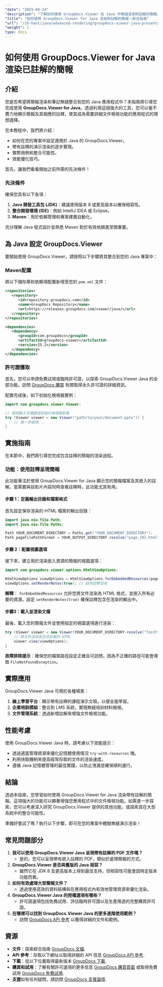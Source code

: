 ```yaml
---
"date": "2025-04-24"
"description": "了解如何使用 GroupDocs.Viewer 在 Java 中無縫渲染附註解的簡報。本指南涵蓋設定、實現和效能優化技巧。"
"title": "如何使用 GroupDocs.Viewer for Java 渲染附註解的簡報－綜合指南"
"url": "/zh-hant/java/advanced-rendering/groupdocs-viewer-java-presentation-notes-rendering/"
"weight": 1
type: docs
---
```

# 如何使用 GroupDocs.Viewer for Java 渲染已註解的簡報

## 介紹

您是否希望將簡報渲染和筆記無縫整合到您的 Java 應用程式中？本指南將引導您完成使用 **GroupDocs.Viewer for Java**。透過利用這個強大的工具，您可以毫不費力地顯示簡報及其相應的註釋，使其成為需要詳細文件檢視功能的應用程式的理想選擇。

在本教程中，我們將介紹：
- 如何在您的專案中設定適用於 Java 的 GroupDocs.Viewer。
- 帶有註釋的演示渲染的逐步實現。
- 實際用例和整合可能性。
- 效能優化技巧。

首先，讓我們看看開始之前所需的先決條件！

### 先決條件

確保您具有以下各項：
1. **Java 開發工具包 (JDK)**：建議使用版本 8 或更高版本以確保相容性。
2. **整合開發環境 (IDE)**：例如 IntelliJ IDEA 或 Eclipse。
3. **Maven**：用於依賴管理和專案建置自動化。

充分理解 Java 程式設計並熟悉 Maven 對於有效地跟進至關重要。

## 為 Java 設定 GroupDocs.Viewer

要開始使用 GroupDocs.Viewer，請按照以下步驟將其整合到您的 Java 專案中：

### Maven配置

將以下儲存庫和依賴項配置新增至您的 `pom.xml` 文件：

```xml
<repositories>
   <repository>
      <id>repository.groupdocs.com</id>
      <name>GroupDocs Repository</name>
      <url>https://releases.groupdocs.com/viewer/java/</url>
   </repository>
</repositories>

<dependencies>
   <dependency>
      <groupId>com.groupdocs</groupId>
      <artifactId>groupdocs-viewer</artifactId>
      <version>25.2</version>
   </dependency>
</dependencies>
```

### 許可證獲取

首先，您可以申請免費試用或臨時許可證，以探索 GroupDocs.Viewer Java 的全部功能。訪問 [GroupDocs 購買](https://purchase.groupdocs.com/buy) 有關取得永久許可證的詳細資訊。

配置完成後，如下初始化檢視器實例：

```java
import com.groupdocs.viewer.Viewer;

// 使用輸入文檔路徑初始化檢視器對象
try (Viewer viewer = new Viewer("path/to/your/document.pptx")) {
    // 進一步處理...
}
```

## 實施指南

在本節中，我們將引導您完成包含註釋的簡報的渲染過程。

### 功能：使用註釋呈現簡報

此功能專注於使用 GroupDocs.Viewer for Java 顯示您的簡報檔案及其嵌入的註解。當需要與投影片內容同時查看註釋時，此功能尤其有用。

#### 步驟 1：定義輸出目錄和檔案格式

首先設定保存渲染的 HTML 檔案的輸出目錄：

```java
import java.nio.file.Path;
import java.nio.file.Paths;

Path YOUR_DOCUMENT_DIRECTORY = Paths.get("YOUR_DOCUMENT_DIRECTORY");
Path pageFilePathFormat = YOUR_OUTPUT_DIRECTORY.resolve("page_{0}.html");
```

#### 步驟 2：配置視圖選項

接下來，建立用於渲染嵌入資源的簡報的視圖選項：

```java
import com.groupdocs.viewer.options.HtmlViewOptions;

HtmlViewOptions viewOptions = HtmlViewOptions.forEmbeddedResources(pageFilePathFormat);
viewOptions.setRenderNotes(true); // 啟用註釋渲染
```

**解釋**： `forEmbeddedResources` 允許您將文件渲染為 HTML 格式，並嵌入所有必要的資源。設定 `setRenderNotes(true)` 確保註釋包含在渲染的輸出中。

#### 步驟3：載入並渲染文檔

最後，載入您的簡報文件並使用指定的視圖選項進行渲染：

```java
try (Viewer viewer = new Viewer(YOUR_DOCUMENT_DIRECTORY.resolve("TestFiles.PPTX_WITH_NOTES"))) {
    // 將文件渲染為包含註解的 HTML
    viewer.view(viewOptions);
}
```

**故障排除提示**：確保您的檔案路徑設定正確且可訪問，因為不正確的路徑可能會導致 `FileNotFoundException`。

## 實際應用

GroupDocs.Viewer Java 可用於各種場景：
1. **線上學習平台**：顯示帶有註釋的課程演示文稿，以便全面學習。
2. **企業培訓模組**：整合到 LMS 系統，實現無縫培訓材料檢視。
3. **文件管理系統**：透過新增註解來增強文件檢視功能。

## 性能考慮

使用 GroupDocs.Viewer Java 時，請考慮以下效能提示：
- 透過適當管理資源來優化記憶體使用情況 `try-with-resources` 塊。
- 利用快取機制來提高經常存取的文件的渲染速度。
- 遵循 Java 記憶體管理的最佳實踐，以防止洩漏並確保順利運行。

## 結論

透過本指南，您學習如何使用 GroupDocs.Viewer for Java 渲染帶有註解的簡報。這項強大的功能可以顯著增強您應用程式中的文件檢視功能。如需進一步探索，您可以考慮深入研究 GroupDocs.Viewer 提供的其他功能，或探索其在大型系統中的整合可能性。

準備好嘗試了嗎？執行以下步驟，即可在您的專案中體驗無縫演示渲染！

## 常見問題部分

1. **我可以使用 GroupDocs.Viewer Java 呈現帶有註解的 PDF 文件嗎？**
   - 是的，您可以呈現帶有嵌入註釋的 PDF，類似於處理簡報的方式。
2. **GroupDocs.Viewer 是否與舊版的 Java 相容？**
   - 雖然它在 JDK 8 及更高版本上得到最佳支持，但相容性可能會因特定版本功能而異。
3. **如何有效處理大型簡報文件？**
   - 透過使用高效的資料結構和在應用程式內有效地管理資源來優化渲染。
4. **GroupDocs.Viewer Java 的授權選項有哪些？**
   - 許可證選項包括免費試用、評估臨時許可證以及生產用途的完整購買許可證。
5. **在哪裡可以找到 GroupDocs.Viewer Java 的更多進階使用範例？**
   - 訪問 [GroupDocs API 參考](https://reference.groupdocs.com/viewer/java/) 以獲得詳細的文件和範例。

## 資源
- **文件**：探索綜合指南 [GroupDocs 文檔](https://docs。groupdocs.com/viewer/java/).
- **API 參考**：存取以下網址以取得詳細的 API 信息 [GroupDocs API 參考](https://reference。groupdocs.com/viewer/java/).
- **下載**：從以下位置取得最新版本 [GroupDocs 下載](https://releases。groupdocs.com/viewer/java/).
- **購買和試用**：了解有關許可選項的更多信息 [GroupDocs 購買頁面](https://purchase.groupdocs.com/buy) 或取得免費試用 [GroupDocs 免費試用](https://releases。groupdocs.com/viewer/java/).
- **支援**如有任何疑問，請訪問 [GroupDocs 支援論壇](https://forum。groupdocs.com/c/viewer/9).